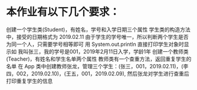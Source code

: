 # 本作业有以下几个要求：
创建一个学生类(Student)，有姓名，学号和入学日期三个属性
学生类的构造方法中，接受的日期格式为 2019.02.11
由于学生的学号唯一，所以判断两个学生是否为同一个人，只需要学号相等即可
用 System.out.println 直接打印学生对象时显示如 我叫张三，我的学号是001，2019年2月11日入学，学龄1年
创建一个教师类(Teacher)，有姓名和学生名单两个属性
教师类有一个查重方法，返回重复学生的名单
在 App 类中创建教师张龙，管理三个学生：(张三，001，2019.02.11)，(李四，002，2019.02.10)，(王五，001，2019.02.09), 然后张龙对学生进行查重后打印重复学生的信息